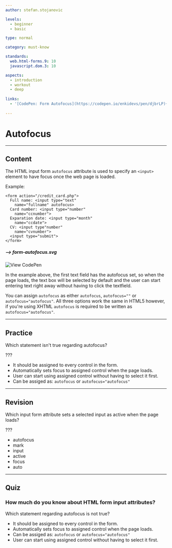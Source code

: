 ```yaml
---
author: stefan.stojanovic

levels:
  - beginner
  - basic

type: normal

category: must-know

standards:
  web.html-forms.9: 10
  javascript.dom.3: 10

aspects:
  - introduction
  - workout
  - deep
  
links:
  - '[CodePen: Form Autofocus](https://codepen.io/enkidevs/pen/djbrLP){code}'
  
---
```

# Autofocus
---
## Content

The HTML input form `autofocus` attribute is used to specify an `<input>` element to have focus once the web page is loaded.

Example:
```
<form action="/credit_card.php">
  Full name: <input type="text"
    name="fullname" autofocus>
  Card number: <input type="number"
    name="ccnumber">
  Exparation date: <input type="month"
    name="ccdate">
  CV: <input type"number"
    name="cvnumber">
  <input type="submit">
</form>  
```
##### --> form-autofocus.svg

![View CodePen](https://codepen.io/enkidevs/pen/djbrLP)

In the example above, the first text field has the autofocus set, so when the page loads, the text box will be selected by default and the user can start entering text right away without having to click the textfield.  

You can assign `autofocus` as either `autofocus`, `autofocus=""` or `autofocus="autofocus"`. All three options work the same in HTML5 however,  if you're using XHTML `autofocus` is required to be written as `autofocus="autofocus"`.

---
## Practice

Which statement isn't true regarding autofocus?

???

* It should be assigned to every control in the form.
* Automatically sets focus to assigned control when the page loads.
* User can start using assigned control without having to select it first.
* Can be assiged as: `autofocus` or `autofocus="autofocus"`

---
## Revision

Which input form attribute sets a selected input as active when the page loads?

???

* autofocus
* mark
* input
* active
* focus
* auto

---
## Quiz

### How much do you know about HTML form input attributes?

Which statement regarding autofocus is not true?

* It should be assigned to every control in the form.
* Automatically sets focus to assigned control when the page loads.
* Can be assiged as: `autofocus` or `autofocus="autofocus"`
* User can start using assigned control without having to select it first.
